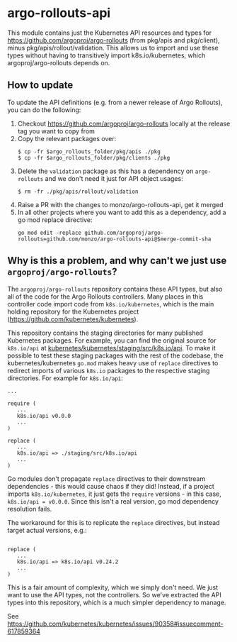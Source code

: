 # argo-rollouts-api

This module contains just the Kubernetes API resources and types for https://github.com/argoproj/argo-rollouts (from pkg/apis and pkg/client), minus pkg/apis/rollout/validation. This allows us to import and use these types without having to transitively import k8s.io/kubernetes, which argoproj/argo-rollouts depends on.

## How to update

To update the API definitions (e.g. from a newer release of Argo Rollouts), you can do the following:
1. Checkout https://github.com/argoproj/argo-rollouts locally at the release tag you want to copy from
2. Copy the relevant packages over:
    ```shell
    $ cp -fr $argo_rollouts_folder/pkg/apis ./pkg
    $ cp -fr $argo_rollouts_folder/pkg/clients ./pkg
    ```
3. Delete the `validation` package as this has a dependency on `argo-rollouts` and we don't need it just for API object usages:
    ```shell
    $ rm -fr ./pkg/apis/rollout/validation
    ```
4. Raise a PR with the changes to monzo/argo-rollouts-api, get it merged
5. In all other projects where you want to add this as a dependency, add a go mod replace directive:
   ```shell
   go mod edit -replace github.com/argoproj/argo-rollouts=github.com/monzo/argo-rollouts-api@$merge-commit-sha
   ```



## Why is this a problem, and why can't we just use `argoproj/argo-rollouts`?

The `argoproj/argo-rollouts` repository contains these API types, but also all of the code for the Argo Rollouts controllers. Many places in this controller code import code from `k8s.io/kubernetes`, which is the main holding repository for the Kubernetes project (https://github.com/kubernetes/kubernetes).

This repository contains the staging directories for many published Kubernetes packages. For example, you can find the original source for `k8s.io/api` at [kubernetes/kubernetes/staging/src/k8s.io/api](https://github.com/kubernetes/kubernetes/tree/master/staging/src/k8s.io/api). To make it possible to test these staging packages with the rest of the codebase, the kubernetes/kubernetes `go.mod` makes heavy use of `replace` directives to redirect imports of various `k8s.io` packages to the respective staging directories. For example for `k8s.io/api`:
```
...

require (
   ...
   k8s.io/api v0.0.0
   ...
)

replace (
   ...
   k8s.io/api => ./staging/src/k8s.io/api
   ...
)
```

Go modules don't propagate `replace` directives to their downstream dependencies - this would cause chaos if they did! Instead, if a project imports `k8s.io/kubernetes`, it just gets the `require` versions - in this case, `k8s.io/api = v0.0.0`. Since this isn't a real version, go mod dependency resolution fails.

The workaround for this is to replicate the `replace` directives, but instead target actual versions, e.g.:
```

replace (
   ...
   k8s.io/api => k8s.io/api v0.24.2
   ...
)
```

This is a fair amount of complexity, which we simply don't need. We just want to use the API types, not the controllers. So we've extracted the API types into this repository, which is a much simpler dependency to manage.


See https://github.com/kubernetes/kubernetes/issues/90358#issuecomment-617859364